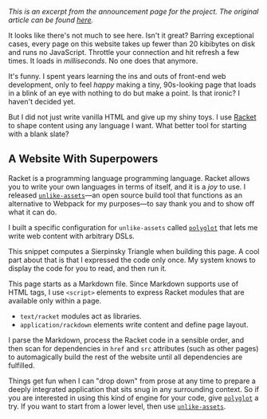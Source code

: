 <script type="application/rackdown">
#lang racket/base
(require "project/vcomps.rkt")
(provide layout)
(define layout (λ (kids) (page "I Built This Website Using Racket. Here's What I Can Do Now." kids)))
</script>

_This is an excerpt from the announcement page for the project.
The original article can be found [here](https://sagegerard.com/racket-powered.html)._

It looks like there's not much to see here. Isn't it great?
Barring exceptional cases, every page on this website takes up fewer than
20 kibibytes on disk and runs no JavaScript. Throttle your connection and
hit refresh a few times. It loads in _milliseconds_. No one does that
anymore.

It's funny. I spent years learning the ins and outs of front-end
web development, only to feel _happy_ making a tiny, 90s-looking
page that loads in a blink of an eye with nothing to do but
make a point. Is that ironic? I haven't decided yet.

But I did not just write vanilla HTML and give up my shiny toys.
I use [Racket][racket] to shape content using any language I want.
What better tool for starting with a blank slate?

## A Website With Superpowers

Racket is a programming language programming language.
Racket allows you to write your own languages in terms of itself, and
it is a _joy_ to use. I released [`unlike-assets`][ua]&mdash;an open
source build tool that functions as an alternative to Webpack for my
purposes&mdash;to say thank you and to show off what it can do.

I built a specific configuration for `unlike-assets` called [`polyglot`][rc]
that lets me write web content with arbitrary DSLs.

This snippet computes a Sierpinsky Triangle when building this page.
A cool part about that is that I expressed the code only once. My
system knows to display the code for you to read, and then run it.

<script type="text/racket" id="tri">
#lang racket/base

(require racket/format racket/list)
(provide sierpinsky-triangle)

; Derived from https://goessner.net/articles/svg/fractals/index.html
(define (sierpinsky-triangle iterations color id-prefix)
  (define (gid n) (format "~a~e" id-prefix n))
  (define (rf n) (format "#~a" (gid n)))
  (define (iter n)
    `(g ((id ,(gid n)))
        ,@(map
            (λ (matrix)
               `(use ((xlink:href ,(rf (- n 1))) (transform ,matrix))))
            '("matrix(0.5 0 0 0.5 0 0)"
              "matrix(0.5 0 0 0.5 1 0)"
              "matrix(0.5 0 0 0.5 0.5 0.866)"))))

  `(svg ((xmlns "http://www.w3.org/2000/svg")
         (xmlns:xlink "http://www.w3.org/1999/xlink")
         (style "display: block; margin: 0 auto")
         (width "200")
         (height "175"))
        (defs
          (path ((id ,(gid 0)) (fill ,color) (d "M0 0,2 0,1 1.732 z"))))
          ,@(map
              iter
              (range 1 (+ iterations 1)))
          (use ((xlink:href ,(rf iterations)) (transform "scale(100)")))))
</script>
<script type="application/rackdown">
#lang racket/base
(require "project/vcomps.rkt")
(write (rackdown-code-sample "fractal-example"
    "#lang racket"
    "(require \"tri.rkt\")"
    "(write `(div ((style ,(string-join "
    "                       '(\"margin: 0 auto\")"
    "                       \";\")))"
    "             ,(sierpinsky-triangle 4 \"#800\" \"tri\")))"))
</script>

This page starts as a Markdown file. Since Markdown supports use of HTML tags,
I use `<script>` elements to express Racket modules that are available only
within a page.

* `text/racket` modules act as libraries.
* `application/rackdown` elements write content and define page layout.

I parse the Markdown, process the Racket code in a sensible order, and then
scan for dependencies in `href` and `src` attributes (such as other pages) to
automagically build the rest of the website until all dependencies are fulfilled.

Things get fun when I can "drop down" from prose at any time to prepare
a deeply integrated application that sits snug in any surrounding context.
So if you are interested in using this kind of engine for your code, give
[`polyglot`][rc] a try. If you want to start from a lower level, then use [`unlike-assets`][ua].

[rash]: https://docs.racket-lang.org/rash/index.html
[racket]: https://racket-lang.org/
[ua]: https://github.com/zyrolasting/unlike-assets
[rc]: https://github.com/zyrolasting/polyglot 
